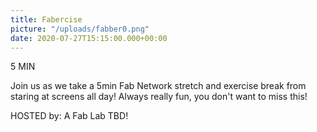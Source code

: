 ```yaml
---
title: Fabercise
picture: "/uploads/fabber0.png"
date: 2020-07-27T15:15:00.000+00:00
---
```


5 MIN

Join us as we take a 5min Fab Network stretch and exercise break from staring at screens all day! Always really fun, you don't want to miss this!

HOSTED by: A Fab Lab TBD! 
